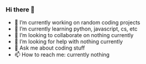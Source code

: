 ### Hi there 👋

- 🔭 I’m currently working on random coding projects
- 🌱 I’m currently learning python, javascript, cs, etc
- 👯 I’m looking to collaborate on nothing currently
- 🤔 I’m looking for help with nothing currently
- 💬 Ask me about coding stuff
- 📫 How to reach me: currently nothing
